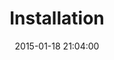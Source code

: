 ---
layout: page
title: Installation
date: 2015-01-18 21:04:00
category: widgetized-dashboard
order: 10
---